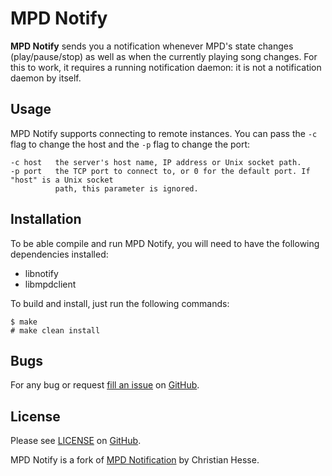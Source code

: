MPD Notify
==========

**MPD Notify** sends you a notification whenever MPD's state changes (play/pause/stop) as well as
when the currently playing song changes. For this to work, it requires a running notification
daemon: it is not a notification daemon by itself.

Usage
-----

MPD Notify supports connecting to remote instances. You can pass the `-c` flag to change the host
and the `-p` flag to change the port:

	-c host	  the server's host name, IP address or Unix socket path.
	-p port	  the TCP port to connect to, or 0 for the default port. If "host" is a Unix socket
    		  path, this parameter is ignored.

Installation
------------

To be able compile and run MPD Notify, you will need to have the following dependencies installed:
* libnotify
* libmpdclient

To build and install, just run the following commands:

	$ make
	# make clean install

Bugs
----

For any bug or request [fill an issue](https://github.com/Unia/mpd-notify/issues) on [GitHub][github].

License
-------

Please see [LICENSE](https://github.com/Unia/mpd-notify/blob/master/LICENSE) on [GitHub][github].

MPD Notify is a fork of [MPD Notification](https://github.com/eworm-de/mpd-notification) by
Christian Hesse.

  [github]: https://github.com/Unia/mpd-notify
